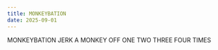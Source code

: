 ```yaml
---
title: MONKEYBATION
date: 2025-09-01
---
```


MONKEYBATION JERK A MONKEY OFF ONE TWO THREE FOUR TIMES